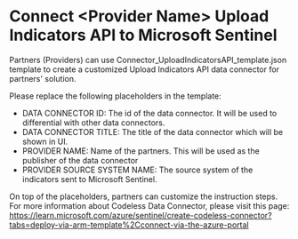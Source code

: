 # Connect \<Provider Name\> Upload Indicators API to Microsoft Sentinel 

Partners (Providers) can use Connector_UploadIndicatorsAPI_template.json template to create a customized Upload Indicators API data connector for partners' solution.

Please replace the following placeholders in the template:
- DATA CONNECTOR ID: The id of the data connector. It will be used to differential with other data connectors.
- DATA CONNECTOR TITLE: The title of the data connector which will be shown in UI.
- PROVIDER NAME: Name of the partners. This will be used as the publisher of the data connector
- PROVIDER SOURCE SYSTEM NAME: The source system of the indicators sent to Microsoft Sentinel.

On top of the placeholders, partners can customize the instruction steps. For more information about Codeless Data Connector, please visit this page: https://learn.microsoft.com/azure/sentinel/create-codeless-connector?tabs=deploy-via-arm-template%2Cconnect-via-the-azure-portal
